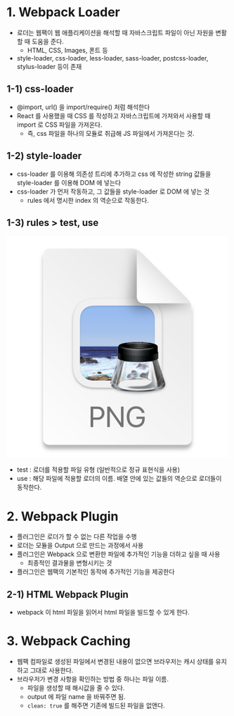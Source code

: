 # 1. Webpack Loader
- 로더는 웹팩이 웹 애플리케이션을 해석할 때 자바스크립트 파일이 아닌 자원을 변활할 때 도움을 준다.
  - HTML, CSS, Images, 폰트 등
- style-loader, css-loader, less-loader, sass-loader, postcss-loader, stylus-loader 등이 존재

## 1-1) css-loader
- @import, url() 을 import/require() 처럼 해석한다
- React 를 사용했을 때 CSS 를 작성하고 자바스크립트에 가져와서 사용할 때 import 로 CSS 파일을 가져온다.
  - 즉, css 파일을 하나의 모듈로 취급해 JS 파일에서 가져온다는 것.

## 1-2) style-loader
- css-loader 를 이용해 의존성 트리에 추가하고 css 에 작성한 string 값들을 style-loader 를 이용해 DOM <style></style> 에 넣는다
- css-loader 가 먼저 작동하고, 그 값들을 style-loader 로 DOM 에 넣는 것
  - rules 에서 명시한 index 의 역순으로 작동한다.

## 1-3) rules > test, use
![img.png](./assets/img.png)
- test : 로더를 적용할 파일 유형 (일반적으로 정규 표현식을 사용)
- use : 해당 파일에 적용할 로더의 이름. 배열 안에 있는 값들의 역순으로 로더들이 동작한다.

# 2. Webpack Plugin
- 플러그인은 로더가 할 수 없는 다른 작업을 수행
- 로더는 모듈을 Output 으로 만드는 과정에서 사용
- 플러그인은 Webpack 으로 변환한 파일에 추가적인 기능을 더하고 싶을 때 사용
  - 최종적인 결과물을 변형시키는 것
- 플러그인은 웹팩의 기본적인 동작에 추가적인 기능을 제공한다

## 2-1) HTML Webpack Plugin
- webpack 이 html 파일을 읽어서 html 파일을 빌드할 수 있게 한다.

# 3. Webpack Caching
- 웹팩 컴파일로 생성된 파일에서 변경된 내용이 없으면 브라우저는 캐시 상태를 유지하고 그대로 사용한다.
- 브라우저가 변경 사항을 확인하는 방법 중 하나는 파일 이름. 
  - 파일을 생성할 때 해시값을 줄 수 있다.
  - output 에 파일 name 을 바꿔주면 됨.
  - `clean: true` 를 해주면 기존에 빌드된 파일을 없앤다.
